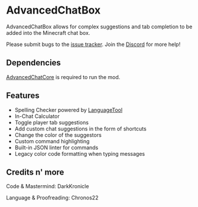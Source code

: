 # AdvancedChatBox

AdvancedChatBox allows for complex suggestions and tab completion to be added into the Minecraft chat box.

Please submit bugs to the [issue tracker](https://github.com/DarkKronicle/AdvancedChatBox/issues). Join the [Discord](https://discord.gg/WnaE3uZxDA) for more help!

## Dependencies

[AdvancedChatCore](https://github.com/DarkKronicle/AdvancedChatCore) is required to run the mod.

## Features

- Spelling Checker powered by [LanguageTool](https://languagetool.org)
- In-Chat Calculator
- Toggle player tab suggestions
- Add custom chat suggestions in the form of shortcuts
- Change the color of the suggestors
- Custom command highlighting
- Built-in JSON linter for commands
- Legacy color code formatting when typing messages

## Credits n' more

Code & Mastermind: DarkKronicle

Language & Proofreading: Chronos22
